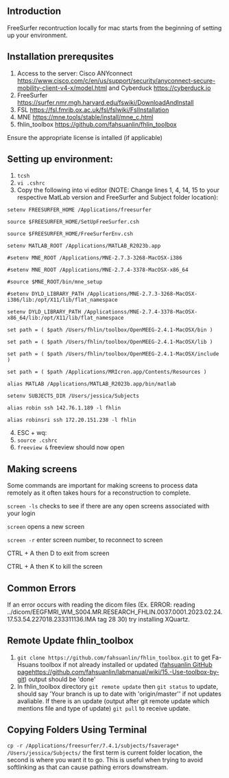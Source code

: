 ## Introduction
FreeSurfer recontruction locally for mac starts from the beginning of setting up your environment. 

## Installation prerequsites 
1. Access to the server: Cisco ANYconnect https://www.cisco.com/c/en/us/support/security/anyconnect-secure-mobility-client-v4-x/model.html and Cyberduck https://cyberduck.io
2. FreeSurfer https://surfer.nmr.mgh.harvard.edu/fswiki/DownloadAndInstall
3. FSL https://fsl.fmrib.ox.ac.uk/fsl/fslwiki/FslInstallation
4. MNE https://mne.tools/stable/install/mne_c.html
5. fhlin_toolbox https://github.com/fahsuanlin/fhlin_toolbox

Ensure the appropriate license is intalled (if applicable)

## Setting up environment: 

1. `tcsh`
2. `vi .cshrc`
3. Copy the following into vi editor (NOTE: Change lines 1, 4, 14, 15 to your respective MatLab version and FreeSurfer and Subject folder location):

`setenv FREESURFER_HOME /Applications/freesurfer`

`source $FREESURFER_HOME/SetUpFreeSurfer.csh`

`source $FREESURFER_HOME/FreeSurferEnv.csh`

`setenv MATLAB_ROOT /Applications/MATLAB_R2023b.app`

`#setenv MNE_ROOT /Applications/MNE-2.7.3-3268-MacOSX-i386`

`#setenv MNE_ROOT /Applications/MNE-2.7.4-3378-MacOSX-x86_64`

`#source $MNE_ROOT/bin/mne_setup`

`#setenv DYLD_LIBRARY_PATH /Applications/MNE-2.7.3-3268-MacOSX-i386/lib:/opt/X11/lib/flat_namespace`

`setenv DYLD_LIBRARY_PATH /Applicationss/MNE-2.7.4-3378-MacOSX-x86_64/lib:/opt/X11/lib/flat_namespace`

`set path = ( $path /Users/fhlin/toolbox/OpenMEEG-2.4.1-MacOSX/bin )`

`set path = ( $path /Users/fhlin/toolbox/OpenMEEG-2.4.1-MacOSX/lib )`

`set path = ( $path /Users/fhlin/toolbox/OpenMEEG-2.4.1-MacOSX/include )`

`set path = ( $path /Applications/MRIcron.app/Contents/Resources )`

`alias MATLAB /Applications/MATLAB_R2023b.app/bin/matlab`

`setenv SUBJECTS_DIR /Users/jessica/Subjects`

`alias robin ssh 142.76.1.189 -l fhlin`

`alias robinsri ssh 172.20.151.238 -l fhlin`

4. ESC + wq:
5. `source .cshrc`
6. `freeview &` freeview should now open

## Making screens 
Some commands are important for making screens to process data remotely as it often takes hours for a reconstruction to complete.

`screen -ls` checks to see if there are any open screens associated with your login

`screen` opens a new screen

`screen -r` enter screen number, to reconnect to screen 

CTRL + A then D to exit from screen

CTRL + A then K to kill the screen

## Common Errors 
If an error occurs with reading the dicom files (Ex. ERROR: reading ../dicom/EEGFMRI_WM_S004.MR.RESEARCH_FHLIN.0037.0001.2023.02.24.17.53.54.227018.233311136.IMA tag 28 30) try installing XQuartz.

## Remote Update fhlin_toolbox
1. `git clone https://github.com/fahsuanlin/fhlin_toolbox.git` to get Fa-Hsuans toolbox if not already installed or updated ([fahsuanlin GitHub page](https://github.com/fahsuanlin/labmanual/wiki/15.-Use-toolbox-by-git)https://github.com/fahsuanlin/labmanual/wiki/15.-Use-toolbox-by-git) output should be 'done'
2. In fhlin_toolbox directory `git remote update` then `git status` to update, should say 'Your branch is up to date with 'origin/master'' if not updates avaliable. If there is an update (output after git remote update which mentions file and type of update) `git pull` to receive update.

## Copying Folders Using Terminal
`cp -r /Applications/freesurfer/7.4.1/subjects/fsaverage* /Users/jessica/Subjects/` the first term is current folder location, the second is where you want it to go. This is useful when trying to avoid softlinking as that can cause pathing errors downstream.
